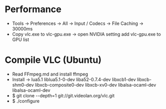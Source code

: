 Performance
=====
* Tools -> Preferences -> All -> Input / Codecs -> File Caching -> 30000ms
* Copy vlc.exe to vlc-gpu.exe -> open NVIDIA setting add vlc-gpu.exe to GPU list

Compile VLC (Ubuntu)
=====
* Read FFmpeg.md and install ffmpeg
* Install -> lua5.1 liblua5.1-0-dev liba52-0.7.4-dev libxcb1-dev libxcb-shm0-dev libxcb-composite0-dev libxcb-xv0-dev libalsa-ocaml-dev libalsa-ocaml-dev
* $ git clone --depth=1 git://git.videolan.org/vlc.git
* $ ./configure
